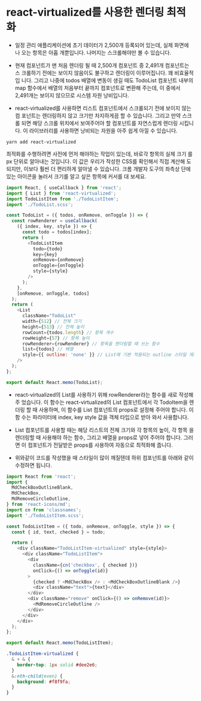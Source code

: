 # react-virtualized를 사용한 렌더링 최적화

- 일정 관리 애플리케이션에 초기 데이터가 2,500개 등록되어 있는데, 실제 화면에 나
  오는 항목은 아홉 개뿐입니다. 나머지는 스크롤해야만 볼 수 있습니다.

- 현재 컴포넌트가 맨 처음 렌더링 될 때 2,500개 컴포넌트 중 2,491개 컴포넌트는 스
  크롤하기 전에는 보이지 않음이도 불구하고 렌더링이 이루어집니다. 꽤 비효율적입
  니다. 그리고 나중에 todos 배열에 변동이 생길 때도 TodoList 컴포넌트 내부의 map
  함수에서 배열의 처음부터 끝까지 컴포넌트로 변환해 주는데, 이 중에서 2,491개는
  보이지 않으므로 시스템 자원 낭비입니다.

- react-virtualized를 사용하면 리스트 컴포넌트에서 스크롤되기 전에 보이지 않는컴
  포넌트는 렌더링하지 않고 크기만 차지하게끔 할 수 있습니다. 그리고 만약 스크롤
  되면 해당 스크롤 위치에서 보여주어야 할 컴포넌트를 자연스럽게 렌더링 시킵니다.
  이 라이브러리를 사용하면 낭비되는 자원을 아주 쉽게 아낄 수 있습니다.

```
yarn add react-virtualized
```

최적화를 수행하려면 사전에 먼저 해야하는 작업이 있는데, 바로각 항목의 실제 크기
를 px 단위로 알아내는 것입니다. 이 값은 우리가 작성한 CSS를 확인해서 직접 계산해
도 되지만, 이보다 훨씬 더 편리하게 알아낼 수 있습니다. 크롬 개발자 도구의 좌측상
단에 있는 아이콘을 눌러서 크기를 알고 싶은 항목에 커서를 대 보세요.

```javascript
import React, { useCallback } from 'react';
import { List } from 'react-virtualized';
import TodoListItem from './TodoListItem';
import './TodoList.scss';

const TodoList = ({ todos, onRemove, onToggle }) => {
  const rowRenderer = useCallback(
    ({ index, key, style }) => {
      const todo = todos[index];
      return (
        <TodoListItem
          todo={todo}
          key={key}
          onRemove={onRemove}
          onToggle={onToggle}
          style={style}
        />
      );
    },
    [onRemove, onToggle, todos]
  );
  return (
    <List
      className="TodoList"
      width={512} // 전체 크기
      height={513} // 전체 높이
      rowCount={todos.length} // 항목 개수
      rowHeight={57} // 항목 높이
      rowRenderer={rowRenderer} // 항목을 렌더링할 때 쓰는 함수
      list={todos} // 배열
      style={{ outline: 'none' }} // List에 기본 적용되는 outline 스타일 제거
    />
  );
};

export default React.memo(TodoList);
```

- react-virtualized의 List를 사용하기 위해 rowRenderer라는 함수를 새로 작성해주
  었습니다. 이 함수는 react-virtualized의 List 컴포넌트에서 각 TodoItem을 렌더링
  할 때 사용하며, 이 함수를 List 컴포넌트의 props로 설정해 주어야 합니다. 이 함
  수는 파라미터에 index, key style 값을 객체 타입으로 받아 와서 사용합니다.

- List 컴포넌트를 사용할 때는 해당 리스트의 전체 크기와 각 항목의 높이, 각 항목
  을 렌더링할 때 사용해야 하는 함수, 그리고 배열을 props로 넣어 주어야 합니다.
  그러면 이 컴포넌트가 전달받은 props를 사용하여 자동으로 최적화해 줍니다.

- 위와같이 코드를 작성했을 때 스타일이 많이 깨질텐데 하위 컴포넌트를 아래와 같이
  수정하면 됩니다.

```javascript
import React from 'react';
import {
  MdCheckBoxOutlineBlank,
  MdCheckBox,
  MdRemoveCircleOutline,
} from 'react-icons/md';
import cn from 'classnames';
import './TodoListItem.scss';

const TodoListItem = ({ todo, onRemove, onToggle, style }) => {
  const { id, text, checked } = todo;

  return (
    <div className="TodoListItem-virtualized" style={style}>
      <div className="TodoListItem">
        <div
          className={cn('checkbox', { checked })}
          onClick={() => onToggle(id)}
        >
          {checked ? <MdCheckBox /> : <MdCheckBoxOutlineBlank />}
          <div className="text">{text}</div>
        </div>
        <div className="remove" onClick={() => onRemove(id)}>
          <MdRemoveCircleOutline />
        </div>
      </div>
    </div>
  );
};

export default React.memo(TodoListItem);
```

```css
.TodoListItem-virtualized {
  & + & {
    border-top: 1px solid #dee2e6;
  }
  &:nth-child(even) {
    background: #f8f9fa;
  }
}
```
